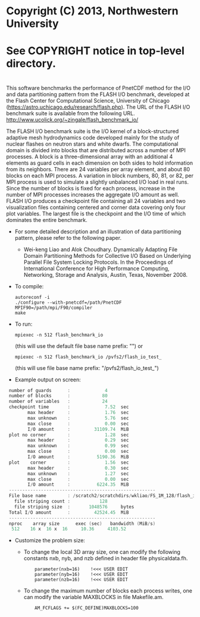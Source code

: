 #
#  Copyright (C) 2013, Northwestern University
#  See COPYRIGHT notice in top-level directory.
#

This software benchmarks the performance of PnetCDF method for the I/O and data
partitioning pattern from the FLASH I/O benchmark, developed at the Flash
Center for Computational Science, University of Chicago
(https://astro.uchicago.edu/research/flash.php).
The URL of the FLASH I/O benchmark suite is available from the following URL.
http://www.ucolick.org/~zingale/flash_benchmark_io/

The FLASH I/O benchmark suite is the I/O kernel of a block-structured adaptive
mesh hydrodynamics code developed mainly for the study of nuclear flashes on
neutron stars and white dwarfs.  The computational domain is divided into
blocks that are distributed across a number of MPI processes.  A block is a
three-dimensional array with an additional 4 elements as guard cells in each
dimension on both sides to hold information from its neighbors.  There are 24
variables per array element, and about 80 blocks on each MPI process.  A
variation in block numbers, 80, 81, or 82, per MPI process is used to simulate
a slightly unbalanced I/O load in real runs.  Since the number of blocks is
fixed for each process, increase in the number of MPI processes increases the
aggregate I/O amount as well.  FLASH I/O produces a checkpoint file containing
all 24 variables and two visualization files containing centered and corner
data covering only four plot variables.  The largest file is the checkpoint
and the I/O time of which dominates the entire benchmark.

* For some detailed description and an illustration of data partitioning pattern,
  please refer to the following paper.
  + Wei-keng Liao and Alok Choudhary. Dynamically Adapting File Domain
    Partitioning Methods for Collective I/O Based on Underlying Parallel File
    System Locking Protocols. In the Proceedings of International Conference
    for High Performance Computing, Networking, Storage and Analysis, Austin,
    Texas, November 2008.

* To compile:
  ```console
  autoreconf -i
  ./configure --with-pnetcdf=/path/PnetCDF MPIF90=/path/mpi/F90/compiler
  make
  ```

* To run:
  ```console
  mpiexec -n 512 flash_benchmark_io
  ```
  (this will use the default file base name prefix: "")
  or
  ```console
  mpiexec -n 512 flash_benchmark_io /pvfs2/flash_io_test_
  ```
  (this will use file base name prefix: "/pvfs2/flash_io_test_")

* Example output on screen:
```c
 number of guards      :             4
 number of blocks      :            80
 number of variables   :            24
 checkpoint time       :             7.52  sec
        max header     :             1.76  sec
        max unknown    :             5.76  sec
        max close      :             0.00  sec
        I/O amount     :         31109.74  MiB
 plot no corner        :             1.28  sec
        max header     :             0.29  sec
        max unknown    :             0.99  sec
        max close      :             0.00  sec
        I/O amount     :          5190.36  MiB
 plot    corner        :             1.56  sec
        max header     :             0.30  sec
        max unknown    :             1.27  sec
        max close      :             0.00  sec
        I/O amount     :          6224.35  MiB
 -------------------------------------------------------
 File base name        : /scratch2/scratchdirs/wkliao/FS_1M_128/flash_io_test_
   file striping count :           128
   file striping size  :       1048576     bytes
 Total I/O amount      :         42524.45  MiB
 -------------------------------------------------------
 nproc    array size      exec (sec)   bandwidth (MiB/s)
  512    16 x  16 x  16     10.36     4103.52
```

* Customize the problem size:
  + To change the local 3D array size, one can modify the following constants
    nxb, nyb, and nzb defined in header file physicaldata.fh.
    ```
        parameter(nxb=16)    !<<< USER EDIT
        parameter(nyb=16)    !<<< USER EDIT
        parameter(nzb=16)    !<<< USER EDIT
    ```

  + To change the maximum number of blocks each process writes, one can modify
    the variable MAXBLOCKS in file Makefile.am.
    ```
        AM_FCFLAGS += $(FC_DEFINE)MAXBLOCKS=100
    ```


